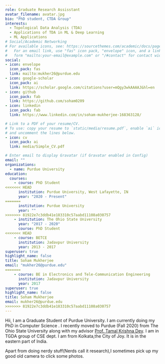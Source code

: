 ```yaml
---
role: Graduate Research Assisstant
avatar_filename: avatar.jpg
bio: "PhD student, CTDA Group"
interests:
  - Topological Data Analysis (TDA)
  - Applications of TDA in ML & Deep Learning
  - ML Applications
# Social/Academic Networking
# For available icons, see: https://sourcethemes.com/academic/docs/page-builder/#icons
#   For an email link, use "fas" icon pack, "envelope" icon, and a link in the
#   form "mailto:your-email@example.com" or "/#contact" for contact widget.
social:
- icon: envelope
  icon_pack: fas
  link: mailto:mukher26@purdue.edu
- icon: google-scholar 
  icon_pack: ai
  link: https://scholar.google.com/citations?user=mQgy3wkAAAAJ&hl=en
- icon: github
  icon_pack: fab
  link: https://github.com/soham0209
- icon: linkedin
  icon_pack: fab
  link: https://www.linkedin.com/in/soham-mukherjee-168363128/

# Link to a PDF of your resume/CV.
# To use: copy your resume to `static/media/resume.pdf`, enable `ai` icons in `params.toml`, 
# and uncomment the lines below.
- icon: cv
  icon_pack: ai
  link: media/Simple_CV.pdf

# Enter email to display Gravatar (if Gravatar enabled in Config)
email: ""
organizations:
  - name: Purdue University
education:
  courses:
    - course: PhD Student
<<<<<<< HEAD
      institution: Purdue University, West Lafayette, IN
      year: "2020 - Present"
=======
      institution: Purdue University
      year: ""
>>>>>>> 81922e7c3ddb41e183310c57aabd11108a030757
    - institution: The Ohio State University
      year: "2017 - 2020"
      course: PhD Student
<<<<<<< HEAD
    - course: BETCE
      institution: Jadavpur University
      year: 2013 - 2017
superuser: true
highlight_name: false
title: Soham Mukherjee
email: "mukher26@purdue.edu"
=======
    - course: BE in Electronics and Tele-Communication Engineering
      institution: Jadavpur University
      year: 2017
superuser: true
highlight_name: false
title: Soham Mukherjee
email: mukher26@purdue.edu
>>>>>>> 81922e7c3ddb41e183310c57aabd11108a030757
---
```

 Hii, I am a Graduate Student of Purdue University. I am currently doing my PhD in Computer Science . I recently moved to Purdue (Fall 2020) from The Ohio State University along with my advisor <a href="https://www.cs.purdue.edu/homes/tamaldey/" target="_blank">Prof. Tamal Krishna Dey</a>. I am in TGDA group of CSE dept. I am from Kolkata,the City of Joy. It is in the eastern part of India.</p>
<p> Apart from doing nerdy stuff(Nerds call it research),I sometimes pick up my good old camera to click some photos.
